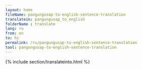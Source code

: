 ```yaml
---
layout: home
fileName: pangungusap-to-english-sentence-translation
translatein: pangungusap_to_english
folderName : translate
lang: ru
from: en
to: hi
permalink: /ru/pangungusap-to-english-sentence-translation
tool: pangungusap-to-english-sentence-translation
---
```

{% include section/translateinto.html %}